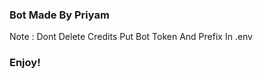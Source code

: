 ### Bot Made By Priyam ###
  Note : Dont Delete Credits
 Put Bot Token And Prefix In .env
 
 ### Enjoy! ###